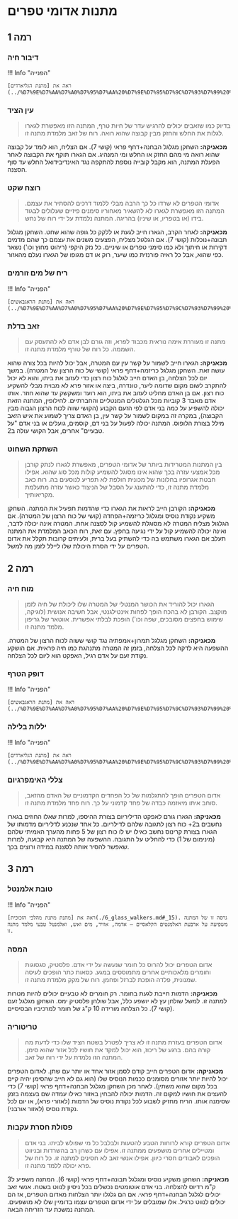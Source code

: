 # מתנות אדומי טפרים

## **רמה 1**

### דיבור חיה

!!! Info "הפנייה"

    ראה את [מתנת הגליארדים](../%D7%9E%D7%AA%D7%A0%D7%95%D7%AA%20%D7%9E%D7%95%D7%9C%D7%93%D7%99%20%D7%99%D7%A8%D7%97/4_galliard.md#_2).

### עין הציד

> בדיוק כמו שזאבים יכולים להרגיש עדר של חיות טרף, המתנה הזו מאפשרת לגארו לגלות את החלש והחזק מבין קבוצה שהוא רואה. רוח של זאב מלמדת מתנה זו.

**מכאניקה:** השחקן מגלגל הבחנה+דחף פראי (קושי 7). אם הצליח, הוא לומד על קבוצה שהוא רואה מי מהם החזק או החלש ומי המנהיג. אם הגארו תוקף את הקבוצה לאחר הפעלת המתנה, הוא מקבל קובייה נוספת להתקפה נגד האינדיבידואל החלש עד סוף הסצנה.

### רוצח שקט

> אדומי הטפרים לא שרדו כל כך הרבה מבלי ללמוד דרכים להסתיר את עצמם. המתנה הזו מאפשרת לגארו לא להשאיר מאחוריו סימנים פיזיים שעלולים לבגוד בידו (או בטפריו, או שיניו) בהריגה. המתנה נלמדת על ידי רוח של נחש.

**מכאניקה:** לאחר הקרב, הגארו חייב לגעת או ללקק כל גופה שהוא שחט. השחקן מגלגל תבונה+נוכלות (קושי 7). אם הגלגול מצליח, הפצעים משנים את עצמם כך שהם מדמים דקירות או חיתוך ולא כמו סימני טפרים או שיניים. כל נזק היקפי (ריהוט מחוץ וכו') נשאר כפי שהוא, אבל כל ראיה פורנזית כמו שיער, רוק או דם מגופו של הגארו נעלם מהאזור.

### ריח של מים זורמים 

!!! Info "הפנייה"

    ראה את [מתנת הראגבאשים](../%D7%9E%D7%AA%D7%A0%D7%95%D7%AA%20%D7%9E%D7%95%D7%9C%D7%93%D7%99%20%D7%99%D7%A8%D7%97/1_ragabash.md#_6).

### זאב בדלת 

> מתנה זו מעוררת אימה נוראית מכבוד לפרא, וזה גורם לבן אדם לא להתעסק עם השממה. כל רוח של טורף מלמדת מתנה זו.

**מכאניקה:** הגארו חייב לשמור על קשר עין עם המטרה, אבל יכול להיות בכל צורה שהוא עושה זאת. השחקן מגלגל כריזמה+דחף פראי (קושי של כוח הרצון של המטרה). במשך יום לכל הצלחה, בן האדם חייב לגלגל כוח רצון כדי לעזוב את ביתו, והוא לא יכול להתקרב לשום מקום שדומה ליער, טונדרה, ביצה או אזור פרא לא מבוית מבלי להשקיע כוח רצון. אם בן האדם מחליט לעזוב את ביתו, הוא רועד ומשקשק עד שהוא חוזר. אותו אדם מאבד 3 קוביות מכל הגלגולים המנטליים והחברתיים. לחילופין, המתנה הזאת יכולה להשפיע על כמה בני אדם לפי הזעם הקבוע (הקושי שווה לכוח הרצון הגבוה מבין הקבוצה), במקרה זה במקום לשמור על קשר עין, בן האדם צריך לשמוע את איש הזאב מילל בצורת הלופוס. המתנה יכולה לפעול על בני דם, קוסמים, גועלים או בני אדם "על טבעיים" אחרים, אבל הקושי עולה ב2.

### השתקת השחוט 

> בין המתנות המטרידות ביותר של אדומי הטפרים, מאפשרת לגארו לנתק קורבן מכל אמצעי עזרה בכך שהוא אינו מסוגל להשמיע קולות מכל סוג שהוא. אפילו חבטת אגרופיו בחלונות של מכונית חולפת לא תפריע לנוסעים בה. רוח כאב מלמדת מתנה זו, כדי להתענג על הסבל של הניצוד כאשר עזרה מתעלמת מקריאותיך. 

**מכאניקה:** הקורבן חייב לראות את הגארו כדי שהדמות תפעיל את המתנה. השחקן משקיע נקודת נוסיס ומגלגל כריזמה+הפחדה (קושי של כוח הרצון של המטרה). אם הגלגול מצליח המטרה לא מסוגלת להשמיע קול לסצנה אחת. המטרה אינה יכולה לדבר, ואינה יכולה להשמיע קול על ידי נגיעה בחפץ. עם זאת, רוח הכאב המלמדת את המתנה תעלב אם הגארו משתמש בה כדי להשתיק בעל ברית, ולעיתים קרובות תקלל את אדום הטפרים על ידי הסרת היכולת שלו ליילל לזמן מה למשל. 

## **רמה 2**

### מוח חיה

> הגארו יכול להוריד את הכושר המנטלי של המטרה שלו ליכולת של חיה לזמן מוקצב. הקורבן לא בהכח הופך לפחות אינטילגנטי, אבל חשיבה אנושית (לוגיקה, שימוש בחפצים מסובכים, שפה וכו') הופכת לבלתי אפשרית. אווטאר של גריפון מלמד מתנה זו.

**מכאניקה:** השחקן מגלגל תמרון+אמפתיה נגד קושי ששוה לכוח הרצון של המטרה. ההשפעה היא לדקה לכל הצלחה, בזמן זה המטרה מתנהגת כמו חיה פראית. אם הושקע נקודת זעם על אדם רגיל, האפקט הוא ליום לכל הצלחה.

### דופק הטרף

!!! Info "הפנייה"

    ראה את [מתנת הראגבאשים](../%D7%9E%D7%AA%D7%A0%D7%95%D7%AA%20%D7%9E%D7%95%D7%9C%D7%93%D7%99%20%D7%99%D7%A8%D7%97/1_ragabash.md#_8).

### יללות בלילה

!!! Info "הפנייה"

    ראה את [מתנת הגליארדים](../%D7%9E%D7%AA%D7%A0%D7%95%D7%AA%20%D7%9E%D7%95%D7%9C%D7%93%D7%99%20%D7%99%D7%A8%D7%97/4_galliard.md#_11).

### צללי האימפרגיום

> אדום הטפרים הופך להתגלמות של כל הפחדים הקדמוניים של האדם מהזאב, סוחב איתו מיאזמה כבדה של פחד קדמוני על כך. רוח פחד מלמדת מתנה זו.

**מכאניקה:** הגארו גורם לאפקט הדיליריום בצורת ההיספו, למרות שאלו החוזים בגארו נחשבים ב2+ כוח רצון לתגובה שלהם לדילריום. כל אחד שנכנע לדליריום מדמותו של הגארו בצורת קרינוס נחשב כאילו יש לו כוח רצון של 5 פחות מהערך האמיתי שלהם (מינימום של 1) כדי להחליט על התגובה. ההשפעה של המתנה היא קבועה, למרות שאפשר להסיר אותה לסצנה במידה ורוצים בכך.

## **רמה 3**

### טובת אלמנטל

!!! Info "הפנייה"

    ראה את [מתנת מתנת מהלכי הזכוכית](./6_glass_walkers.md#_15). גרסה זו של המתנה משפיעה על ארבעת האלמנטים הקלאסיים – אדמה, אוויר, מים ואש, ואלמנטל טבעי מלמד מתנה זו.

### המסה 

> אדום הטפרים יכול להרוס כל חומר שנעשה על ידי אדם. פלסטיק, סגסוגות וחומרים מלאכותיים אחרים מתמוססים במגע. כסאות כתר הופכים לעיסה שמנונית, פלדה הופכת לברזל ופחמן. רוח של מקק מלמדת מתנה זו.

**מכאניקה:** הדמות חייבת לגעת בחומר. רק חומרים לא טבעיים יכולים להיות מטרות למתנה זו. למשל שולחן עץ לא יושפע כלל, אבל שולחן פלסטיק ימס. השחקן מגלגל זעם (קושי 7). כל הצלחה מורידה 10 ק"ג של חומר למרכיביו הבסיסיים.

### טריטוריה 

> אדום הטפרים בעזרת מתנה זו לא צריך לפטרל בשטח הציד שלו כדי לדעת מה קורה בהם. ברגע של ריכוז, הוא יכול למקד את חושיו לכל אזור שהוא סימן. המתנה הזו נלמדת על ידי רוח של זאב.

**מכאניקה:** אדום הטפרים חייב קודם לסמן אזור אחד או יותר עם שתן. לאדום הטפרים יכול להיות יותר אזורים מסומנים ככמות הנוסיס שלו (הוא גם לא חייב שהסימן יהיה קיים בכל מקום שהוא משתין). לאחר מכן השחקן מגלגל הבחנה+דחף פראי (קושי 7) כדי להעצים את חושיו למקום זה. הדמות יכולה להבחין באזור כאילו עמדה שם בעצמה בזמן שסימנה אותו. הריח מחזיק לשבוע לכל נקודת נוסיס של הדמות (לאזורי פרא), או יום לכל נקודת נוסיס (לאזור אורבני).

### פסולת חסרת עקבות

> אדום הטפרים קורא לרוחות הטבע להטעות ולבלבל כל מי שפולש לביתו. בני אדם ומטיילים אחרים מושפעים ממתנה זו. אפילו עם כשרון רב בהשרדות ובניווט הופכים לאבודים חסרי כיוון. אפילו אנשי זאב לא חסינים למתנה זו. כל רוח של פרא יכולה ללמד מתנה זו.

**מכאניקה:** השחקן משקיע נוסיס ומגלגל תבונה+דחף פראי (קושי 6). המתנה משפיע ל3 ק"מ רדיוס להצלחה. בני אדם אוטומטים נכשלים בכל ניסיון לנווט בשטח. אנשי זאב יכולים לגלגל הבחנה+דחף פראי. אם הם גלגלו יותר הצלחות מאדום הטפרים, אז הם יכולים לנווט כרגיל. אלו שמובלים על ידי אדום הטפרים עצמו בדומיין שלו לא מושפעים. המתנה נמשכת עד הזריחה הבאה.
